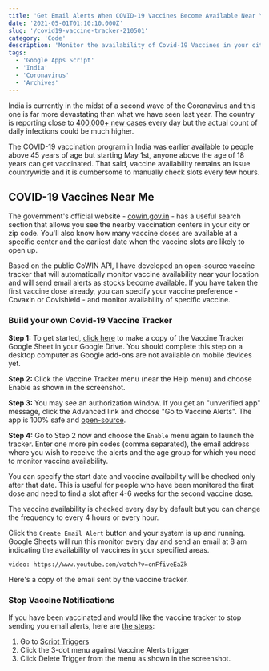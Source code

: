 ```yaml
---
title: 'Get Email Alerts When COVID-19 Vaccines Become Available Near You'
date: '2021-05-01T01:10:10.000Z'
slug: '/covid19-vaccine-tracker-210501'
category: 'Code'
description: 'Monitor the availability of Covid-19 Vaccines in your city and get email alerts when vaccine doses are available for people above 18 years of age.'
tags:
  - 'Google Apps Script'
  - 'India'
  - 'Coronavirus'
  - 'Archives'
---
```


India is currently in the midst of a second wave of the Coronavirus and this one is far more devastating than what we have seen last year. The country is reporting close to [400,000+ new cases](https://docs.google.com/spreadsheets/d/1swdjquWqq5tjMm9tpxMa-9C8rjCyWVWHs-ODdAXfWDw/edit?usp=sharing) every day but the actual count of daily infections could be much higher.

The COVID-19 vaccination program in India was earlier available to people above 45 years of age but starting May 1st, anyone above the age of 18 years can get vaccinated. That said, vaccine availability remains an issue countrywide and it is cumbersome to manually check slots every few hours.

## COVID-19 Vaccines Near Me

The government's official website - [cowin.gov.in](https://www.cowin.gov.in/home) - has a useful search section that allows you see the nearby vaccination centers in your city or zip code. You'll also know how many vaccine doses are available at a specific center and the earliest date when the vaccine slots are likely to open up.

Based on the public CoWIN API, I have developed an open-source vaccine tracker that will automatically monitor vaccine availability near your location and will send email alerts as stocks become available. If you have taken the first vaccine dose already, you can specify your vaccine preference - Covaxin or Covishield - and monitor availability of specific vaccine.

### Build your own Covid-19 Vaccine Tracker

**Step 1:** To get started, [click here](https://docs.google.com/spreadsheets/d/1NPBFLOvNpqGMKUzPEMKRczmV9nNer6Ysv8pEPhOsuPI/copy) to make a copy of the Vaccine Tracker Google Sheet in your Google Drive. You should complete this step on a desktop computer as Google add-ons are not available on mobile devices yet.

**Step 2:** Click the Vaccine Tracker menu (near the Help menu) and choose Enable as shown in the screenshot.

**Step 3:** You may see an authorization window. If you get an "unverified app" message, click the Advanced link and choose "Go to Vaccine Alerts". The app is 100% safe and [open-source](https://github.com/labnol/covid19-vaccine-tracker).

**Step 4:** Go to Step 2 now and choose the `Enable` menu again to launch the tracker. Enter one more pin codes (comma separated), the email address where you wish to receive the alerts and the age group for which you need to monitor vaccine availability.

You can specify the start date and vaccine availability will be checked only after that date. This is useful for people who have been monitored the first dose and need to find a slot after 4-6 weeks for the second vaccine dose.

The vaccine availability is checked every day by default but you can change the frequency to every 4 hours or every hour.

Click the `Create Email Alert` button and your system is up and running. Google Sheets will run this monitor every day and send an email at 8 am indicating the availability of vaccines in your specified areas.

`video: https://www.youtube.com/watch?v=cnFfiveEaZk`

Here's a copy of the email sent by the vaccine tracker.

### Stop Vaccine Notifications

If you have been vaccinated and would like the vaccine tracker to stop sending you email alerts, here are [the steps](https://twitter.com/labnol/status/1394525661767757825):

1. Go to [Script Triggers](https://script.google.com/home/triggers)
2. Click the 3-dot menu against Vaccine Alerts trigger
3. Click Delete Trigger from the menu as shown in the screenshot.
